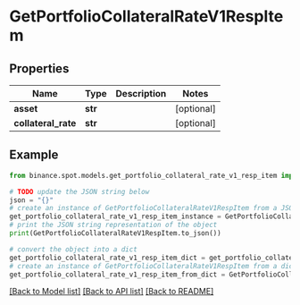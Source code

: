 # GetPortfolioCollateralRateV1RespItem


## Properties

Name | Type | Description | Notes
------------ | ------------- | ------------- | -------------
**asset** | **str** |  | [optional] 
**collateral_rate** | **str** |  | [optional] 

## Example

```python
from binance.spot.models.get_portfolio_collateral_rate_v1_resp_item import GetPortfolioCollateralRateV1RespItem

# TODO update the JSON string below
json = "{}"
# create an instance of GetPortfolioCollateralRateV1RespItem from a JSON string
get_portfolio_collateral_rate_v1_resp_item_instance = GetPortfolioCollateralRateV1RespItem.from_json(json)
# print the JSON string representation of the object
print(GetPortfolioCollateralRateV1RespItem.to_json())

# convert the object into a dict
get_portfolio_collateral_rate_v1_resp_item_dict = get_portfolio_collateral_rate_v1_resp_item_instance.to_dict()
# create an instance of GetPortfolioCollateralRateV1RespItem from a dict
get_portfolio_collateral_rate_v1_resp_item_from_dict = GetPortfolioCollateralRateV1RespItem.from_dict(get_portfolio_collateral_rate_v1_resp_item_dict)
```
[[Back to Model list]](../README.md#documentation-for-models) [[Back to API list]](../README.md#documentation-for-api-endpoints) [[Back to README]](../README.md)


